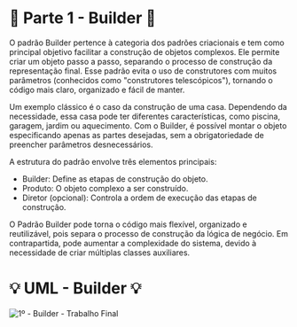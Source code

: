 # 🚀 Parte 1 - Builder 🚀

O padrão Builder pertence à categoria dos padrões criacionais e tem como principal objetivo facilitar a construção de objetos complexos. Ele permite criar um objeto passo a passo, separando o processo de construção da representação final. Esse padrão evita o uso de construtores com muitos parâmetros (conhecidos como "construtores telescópicos"), tornando o código mais claro, organizado e fácil de manter.

Um exemplo clássico é o caso da construção de uma casa. Dependendo da necessidade, essa casa pode ter diferentes características, como piscina, garagem, jardim ou aquecimento. Com o Builder, é possível montar o objeto especificando apenas as partes desejadas, sem a obrigatoriedade de preencher parâmetros desnecessários.

A estrutura do padrão envolve três elementos principais:
- Builder: Define as etapas de construção do objeto.
- Produto: O objeto complexo a ser construído.
- Diretor (opcional): Controla a ordem de execução das etapas de construção.

O Padrão Builder pode torna o código mais flexível, organizado e reutilizável, pois separa o processo de construção da lógica de negócio. Em contrapartida, pode aumentar a complexidade do sistema, devido à necessidade de criar múltiplas classes auxiliares.

#  :bulb: UML - Builder :bulb:
![1º - Builder - Trabalho Final](https://github.com/user-attachments/assets/ce50dd68-3ba1-4827-bf78-62a5af29c65c)
